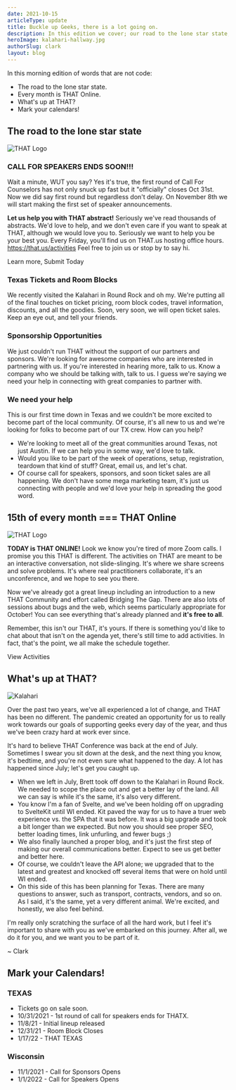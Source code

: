 ```yaml
---
date: 2021-10-15
articleType: update
title: Buckle up Geeks, there is a lot going on.
description: In this edition we cover; our road to the lone star state, October's THAT Online, What we're up to at THAT, and you better mark your calendars.
heroImage: kalahari-hallway.jpg
authorSlug: clark
layout: blog
---
```


<script>
	export let slug;
	
	import image from '$blog/image';
	import { Standard as StandardLink } from '$elements/links';

	const { cdnUrl } = image(slug);
</script>

In this morning edition of words that are not code:

- The road to the lone star state.
- Every month is THAT Online.
- What's up at THAT?
- Mark your calendars!

## The road to the lone star state

<div class="w-full grid place-content-center">
	<img class="w-[300px] lazyload" src={cdnUrl("that-tx.png")} alt="THAT Logo" />
</div>

### CALL FOR SPEAKERS ENDS SOON!!!

Wait a minute, WUT you say? Yes it's true, the first round of Call For Counselors has not only snuck up fast but it "officially" closes Oct 31st. Now we did say first round but regardless don't delay. On November 8th we will start making the first set of speaker announcements.

**Let us help you with THAT abstract!** Seriously we've read thousands of abstracts. We'd love to help, and we don't even care if you want to speak at THAT, although we would love you to. Seriously we want to help you be your best you. Every Friday, you'll find us on THAT.us hosting office hours. https://that.us/activities Feel free to join us or stop by to say hi.

<div class="py-10 w-full grid place-content-center">
	<StandardLink href="/call-for-counselors/">Learn more, Submit Today</StandardLink>
</div>

### Texas Tickets and Room Blocks

We recently visited the Kalahari in Round Rock and oh my. We're putting all of the final touches on ticket pricing, room block codes, travel information, discounts, and all the goodies. Soon, very soon, we will open ticket sales. Keep an eye out, and tell your friends.

### Sponsorship Opportunities

We just couldn't run THAT without the support of our partners and sponsors. We're looking for awesome companies who are interested in partnering with us. If you're interested in hearing more, talk to us. Know a company who we should be talking with, talk to us. I guess we're saying we need your help in connecting with great companies to partner with.

### We need your help

This is our first time down in Texas and we couldn't be more excited to become part of the local community. Of course, it's all new to us and we're looking for folks to become part of our TX crew. How can you help?

- We're looking to meet all of the great communities around Texas, not just Austin. If we can help you in some way, we'd love to talk.
- Would you like to be part of the week of operations, setup, registration, teardown that kind of stuff? Great, email us, and let's chat.
- Of course call for speakers, sponsors, and soon ticket sales are all happening. We don't have some mega marketing team, it's just us connecting with people and we'd love your help in spreading the good word.

## 15th of every month === THAT Online

<div class="w-full grid place-content-center">
	<img class="w-[300px] lazyload" src="that-online.png" alt="THAT Logo" />
</div>

**TODAY is THAT ONLINE!** Look we know you're tired of more Zoom calls. I promise you this THAT is different. The activities on THAT are meant to be an interactive conversation, not slide-slinging. It's where we share screens and solve problems. It's where real practitioners collaborate, it's an unconference, and we hope to see you there.

Now we've already got a great lineup including an introduction to a new THAT Community and effort called Bridging The Gap. There are also lots of sessions about bugs and the web, which seems particularly appropriate for October! You can see everything that's already planned and **it's free to all**.

Remember, this isn't our THAT, it's yours. If there is something you'd like to chat about that isn't on the agenda yet, there's still time to add activities. In fact, that's the point, we all make the schedule together.

<div class="py-10 w-full grid place-content-center">
	<StandardLink href="/activities/thatus/2021-10/">View Activities</StandardLink>
</div>

## What's up at THAT?

<div class="w-full grid place-content-center">
	<img class="w-[335px] lazyload" src="kalahari-hallway.jpg" alt="Kalahari" />
</div>

Over the past two years, we've all experienced a lot of change, and THAT has been no different. The pandemic created an opportunity for us to really work towards our goals of supporting geeks every day of the year, and thus we've been crazy hard at work ever since.

It's hard to believe THAT Conference was back at the end of July. Sometimes I swear you sit down at the desk, and the next thing you know, it's bedtime, and you're not even sure what happened to the day. A lot has happened since July; let's get you caught up.

- When we left in July, Brett took off down to the Kalahari in Round Rock. We needed to scope the place out and get a better lay of the land. All we can say is while it's the same, it's also very different.
- You know I'm a fan of Svelte, and we've been holding off on upgrading to SvelteKit until WI ended. Kit paved the way for us to have a truer web experience vs. the SPA that it was before. It was a big upgrade and took a bit longer than we expected. But now you should see proper SEO, better loading times, link unfurling, and fewer bugs ;)
- We also finally launched a proper blog, and it's just the first step of making our overall communications better. Expect to see us get better and better here.
- Of course, we couldn't leave the API alone; we upgraded that to the latest and greatest and knocked off several items that were on hold until WI ended.
- On this side of this has been planning for Texas. There are many questions to answer, such as transport, contracts, vendors, and so on. As I said, it's the same, yet a very different animal. We're excited, and honestly, we also feel behind.

I'm really only scratching the surface of all the hard work, but I feel it's important to share with you as we've embarked on this journey. After all, we do it for you, and we want you to be part of it.

~ Clark

## Mark your Calendars!

### TEXAS

- Tickets go on sale soon.
- 10/31/2021 - 1st round of call for speakers ends for THATX.
- 11/8/21 - Initial lineup released
- 12/31/21 - Room Block Closes
- 1/17/22 - THAT TEXAS

### Wisconsin

- 11/1/2021 - Call for Sponsors Opens
- 1/1/2022 - Call for Speakers Opens

